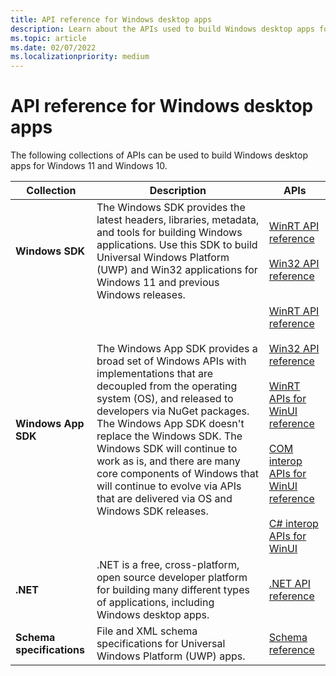 ```yaml
---
title: API reference for Windows desktop apps
description: Learn about the APIs used to build Windows desktop apps for Windows 11 and Windows 10.
ms.topic: article
ms.date: 02/07/2022
ms.localizationpriority: medium
---
```


# API reference for Windows desktop apps

The following collections of APIs can be used to build Windows desktop apps for Windows 11 and Windows 10.

| Collection | Description | APIs |
|-|-|-|
| **Windows SDK** | The Windows SDK provides the latest headers, libraries, metadata, and tools for building Windows applications. Use this SDK to build Universal Windows Platform (UWP) and Win32 applications for Windows 11 and previous Windows releases. | [WinRT API reference](/uwp/api/)<br/><br/>[Win32 API reference](/windows/win32/api/) |
| **Windows App SDK** | The Windows App SDK provides a broad set of Windows APIs with implementations that are decoupled from the operating system (OS), and released to developers via NuGet packages. The Windows App SDK doesn't replace the Windows SDK. The Windows SDK will continue to work as is, and there are many core components of Windows that will continue to evolve via APIs that are delivered via OS and Windows SDK releases. | [WinRT API reference](/windows/windows-app-sdk/api/winrt/)<br/><br/>[Win32 API reference](/windows/windows-app-sdk/api/win32)<br/><br/>[WinRT APIs for WinUI reference](/windows/winui/api/)<br/><br/>[COM interop APIs for WinUI reference](/windows/windows-app-sdk/api/win32/_winuicominterop/)<br/><br/>[C# interop APIs for WinUI](winui/winui3/cs-interop-apis-for-winui.md) |
| **.NET** | .NET is a free, cross-platform, open source developer platform for building many different types of applications, including Windows desktop apps. | [.NET API reference](/dotnet/api/) |
| **Schema specifications** | File and XML schema specifications for Universal Windows Platform (UWP) apps. | [Schema reference](/uwp/schemas) |
